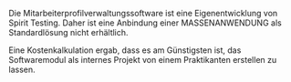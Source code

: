 Die Mitarbeiterprofilverwaltungssoftware ist eine Eigenentwicklung von Spirit Testing. Daher ist eine Anbindung einer MASSENANWENDUNG als Standardlösung nicht erhältlich.

Eine Kostenkalkulation ergab, dass es am Günstigsten ist, das Softwaremodul als internes Projekt von einem Praktikanten erstellen zu lassen.